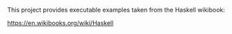 This project provides executable examples taken from the Haskell wikibook:

https://en.wikibooks.org/wiki/Haskell
